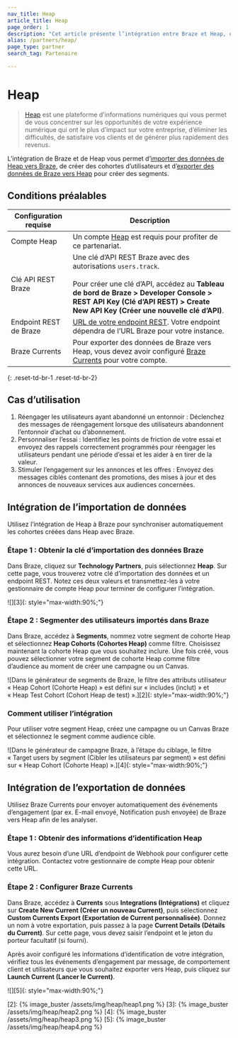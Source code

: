 ```yaml
---
nav_title: Heap
article_title: Heap
page_order: 1
description: "Cet article présente l’intégration entre Braze et Heap, une plateforme d’informations numériques."
alias: /partners/heap/
page_type: partner
search_tag: Partenaire

---
```


# Heap

> [Heap](https://heap.io/) est une plateforme d’informations numériques qui vous permet de vous concentrer sur les opportunités de votre expérience numérique qui ont le plus d’impact sur votre entreprise, d’éliminer les difficultés, de satisfaire vos clients et de générer plus rapidement des revenus.

L’intégration de Braze et de Heap vous permet d’[importer des données de Heap vers Braze](#data-import-integration), de créer des cohortes d’utilisateurs et d’[exporter des données de Braze vers Heap](#data-export-integration) pour créer des segments.

## Conditions préalables

| Configuration requise | Description |
| ----------- | ----------- |
| Compte Heap | Un compte [Heap](https://heap.io/about) est requis pour profiter de ce partenariat. |
| Clé API REST Braze | Une clé d’API REST Braze avec des autorisations `users.track`. <br><br> Pour créer une clé d’API, accédez au **Tableau de bord de Braze > Developer Console > REST API Key (Clé d’API REST) > Create New API Key (Créer une nouvelle clé d’API)**. |
| Endpoint REST de Braze | [URL de votre endpoint REST][1]. Votre endpoint dépendra de l’URL Braze pour votre instance. |
| Braze Currents | Pour exporter des données de Braze vers Heap, vous devez avoir configuré [Braze Currents]({{site.baseurl}}/user_guide/data_and_analytics/braze_currents/#access-currents) pour votre compte. |
{: .reset-td-br-1 .reset-td-br-2}

## Cas d’utilisation
1. Réengager les utilisateurs ayant abandonné un entonnoir : Déclenchez des messages de réengagement lorsque des utilisateurs abandonnent l’entonnoir d’achat ou d’abonnement.
2. Personnaliser l’essai : Identifiez les points de friction de votre essai et envoyez des rappels correctement programmés pour réengager les utilisateurs pendant une période d’essai et les aider à en tirer de la valeur.
3. Stimuler l’engagement sur les annonces et les offres : Envoyez des messages ciblés contenant des promotions, des mises à jour et des annonces de nouveaux services aux audiences concernées.

## Intégration de l’importation de données

Utilisez l’intégration de Heap à Braze pour synchroniser automatiquement les cohortes créées dans Heap avec Braze.

### Étape 1 : Obtenir la clé d’importation des données Braze

Dans Braze, cliquez sur **Technology Partners**, puis sélectionnez **Heap**. Sur cette page, vous trouverez votre clé d’importation des données et un endpoint REST. Notez ces deux valeurs et transmettez-les à votre gestionnaire de compte Heap pour terminer de configurer l’intégration. 

![][3]{: style="max-width:90%;"}

### Étape 2 : Segmenter des utilisateurs importés dans Braze

Dans Braze, accédez à **Segments**, nommez votre segment de cohorte Heap et sélectionnez **Heap Cohorts (Cohortes Heap)** comme filtre. Choisissez maintenant la cohorte Heap que vous souhaitez inclure. Une fois créé, vous pouvez sélectionner votre segment de cohorte Heap comme filtre d’audience au moment de créer une campagne ou un Canvas.

![Dans le générateur de segments de Braze, le filtre des attributs utilisateur « Heap Cohort (Cohorte Heap) » est défini sur « includes (inclut) » et « Heap Test Cohort (Cohort Heap de test) ».][2]{: style="max-width:90%;"}

### Comment utiliser l’intégration

Pour utiliser votre segment Heap, créez une campagne ou un Canvas Braze et sélectionnez le segment comme audience cible. 

![Dans le générateur de campagne Braze, à l’étape du ciblage, le filtre « Target users by segment (Cibler les utilisateurs par segment) » est défini sur « Heap Cohort (Cohorte Heap) ».][4]{: style="max-width:90%;"}

## Intégration de l’exportation de données

Utilisez Braze Currents pour envoyer automatiquement des événements d’engagement (par ex. E-mail envoyé, Notification push envoyée) de Braze vers Heap afin de les analyser.

### Étape 1 : Obtenir des informations d’identification Heap

Vous aurez besoin d’une URL d’endpoint de Webhook pour configurer cette intégration. Contactez votre gestionnaire de compte Heap pour obtenir cette URL.

### Étape 2 : Configurer Braze Currents

Dans Braze, accédez à **Currents** sous **Integrations (Intégrations)** et cliquez sur **Create New Current (Créer un nouveau Current)**, puis sélectionnez **Custom Currents Export (Exportation de Current personnalisée)**. Donnez un nom à votre exportation, puis passez à la page **Current Details (Détails du Current)**. Sur cette page, vous devez saisir l’endpoint et le jeton du porteur facultatif (si fourni).

Après avoir configuré les informations d’identification de votre intégration, vérifiez tous les événements d’engagement par message, de comportement client et utilisateurs que vous souhaitez exporter vers Heap, puis cliquez sur **Launch Current (Lancer le Current)**.

![][5]{: style="max-width:90%;"}

[1]: {{site.baseurl}}/developer_guide/rest_api/basics/#endpoints
[2]: {% image_buster /assets/img/heap/heap1.png %} 
[3]: {% image_buster /assets/img/heap/heap2.png %} 
[4]: {% image_buster /assets/img/heap/heap3.png %} 
[5]: {% image_buster /assets/img/heap/heap4.png %} 
